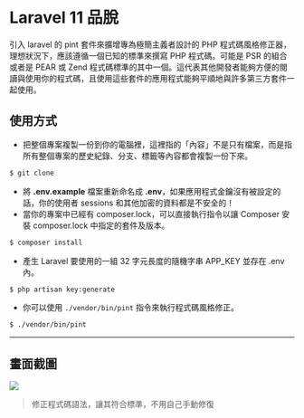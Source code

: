 # Laravel 11 品脫

引入 laravel 的 pint 套件來擴增專為極簡主義者設計的 PHP 程式碼風格修正器，理想狀況下，應該遵循一個已知的標準來撰寫 PHP 程式碼。可能是 PSR 的組合或者是 PEAR 或 Zend 程式碼標準的其中一個。這代表其他開發者能夠方便的閱讀與使用你的程式碼，且使用這些套件的應用程式能夠平順地與許多第三方套件一起使用。

## 使用方式
- 把整個專案複製一份到你的電腦裡，這裡指的「內容」不是只有檔案，而是指所有整個專案的歷史紀錄、分支、標籤等內容都會複製一份下來。
```sh
$ git clone
```
- 將 __.env.example__ 檔案重新命名成 __.env__，如果應用程式金鑰沒有被設定的話，你的使用者 sessions 和其他加密的資料都是不安全的！
- 當你的專案中已經有 composer.lock，可以直接執行指令以讓 Composer 安裝 composer.lock 中指定的套件及版本。
```sh
$ composer install
```
- 產生 Laravel 要使用的一組 32 字元長度的隨機字串 APP_KEY 並存在 .env 內。
```sh
$ php artisan key:generate
```
- 你可以使用 `./vendor/bin/pint` 指令來執行程式碼風格修正。
```sh
$ ./vendor/bin/pint
```

----

## 畫面截圖
![](https://i.imgur.com/6s2G7Dc.png)
> 修正程式碼語法，讓其符合標準，不用自己手動修復
